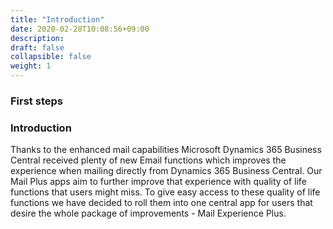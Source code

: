 ```yaml
---
title: "Introduction"
date: 2020-02-28T10:08:56+09:00
description: 
draft: false
collapsible: false
weight: 1
---
```

### First steps

### Introduction

Thanks to the enhanced mail capabilities Microsoft Dynamics 365 Business Central received plenty of new Email functions which improves the experience when mailing directly from Dynamics 365 Business Central. Our Mail Plus apps aim to further improve that experience with quality of life functions that users might miss. To give easy access to these quality of life functions we have decided to roll them into one central app for users that desire the whole package of improvements - Mail Experience Plus.